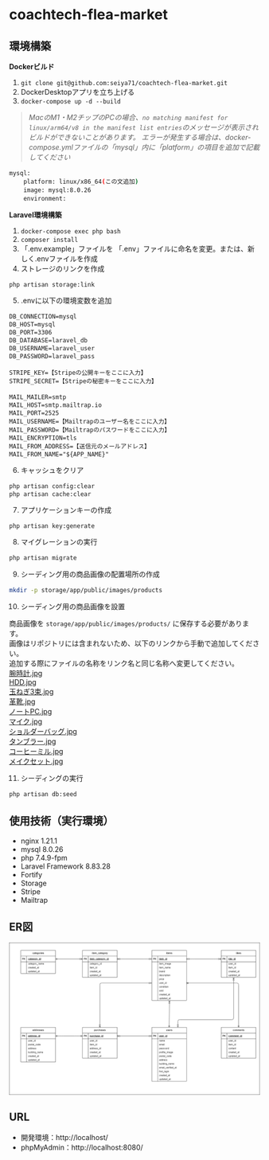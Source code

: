 # coachtech-flea-market
## 環境構築
**Dockerビルド**
1. `git clone git@github.com:seiya71/coachtech-flea-market.git`
2. DockerDesktopアプリを立ち上げる
3. `docker-compose up -d --build`
> *MacのM1・M2チップのPCの場合、`no matching manifest for linux/arm64/v8 in the manifest list entries`のメッセージが表示されビルドができないことがあります。
エラーが発生する場合は、docker-compose.ymlファイルの「mysql」内に「platform」の項目を追加で記載してください*
``` bash
mysql:
    platform: linux/x86_64(この文追加)
    image: mysql:8.0.26
    environment:
```

**Laravel環境構築**
1. `docker-compose exec php bash`
2. `composer install`
3. 「.env.example」ファイルを 「.env」ファイルに命名を変更。または、新しく.envファイルを作成
4. ストレージのリンクを作成
```
php artisan storage:link
```
5. .envに以下の環境変数を追加
``` text
DB_CONNECTION=mysql
DB_HOST=mysql
DB_PORT=3306
DB_DATABASE=laravel_db
DB_USERNAME=laravel_user
DB_PASSWORD=laravel_pass

STRIPE_KEY=【Stripeの公開キーをここに入力】
STRIPE_SECRET=【Stripeの秘密キーをここに入力】

MAIL_MAILER=smtp
MAIL_HOST=smtp.mailtrap.io
MAIL_PORT=2525
MAIL_USERNAME=【Mailtrapのユーザー名をここに入力】
MAIL_PASSWORD=【Mailtrapのパスワードをここに入力】
MAIL_ENCRYPTION=tls
MAIL_FROM_ADDRESS=【送信元のメールアドレス】
MAIL_FROM_NAME="${APP_NAME}"
```

6. キャッシュをクリア
```
php artisan config:clear
php artisan cache:clear
```
7. アプリケーションキーの作成
``` bash
php artisan key:generate
```

8. マイグレーションの実行
``` bash
php artisan migrate
```
9. シーディング用の商品画像の配置場所の作成
``` bash
mkdir -p storage/app/public/images/products
```
10. シーディング用の商品画像を設置

商品画像を `storage/app/public/images/products/` に保存する必要があります。  
画像はリポジトリには含まれないため、以下のリンクから手動で追加してください。  
追加する際にファイルの名称をリンク名と同じ名称へ変更してください。  
[腕時計.jpg](https://coachtech-matter.s3.ap-northeast-1.amazonaws.com/image/Armani+Mens+Clock.jpg)  
[HDD.jpg](https://coachtech-matter.s3.ap-northeast-1.amazonaws.com/image/HDD+Hard+Disk.jpg)  
[玉ねぎ3束.jpg](https://coachtech-matter.s3.ap-northeast-1.amazonaws.com/image/iLoveIMG+d.jpg)  
[革靴.jpg](https://coachtech-matter.s3.ap-northeast-1.amazonaws.com/image/Leather+Shoes+Product+Photo.jpg)  
[ノートPC.jpg](https://coachtech-matter.s3.ap-northeast-1.amazonaws.com/image/Living+Room+Laptop.jpg)  
[マイク.jpg](https://coachtech-matter.s3.ap-northeast-1.amazonaws.com/image/Music+Mic+4632231.jpg)  
[ショルダーバッグ.jpg](https://coachtech-matter.s3.ap-northeast-1.amazonaws.com/image/Purse+fashion+pocket.jpg)  
[タンブラー.jpg](https://coachtech-matter.s3.ap-northeast-1.amazonaws.com/image/Tumbler+souvenir.jpg)  
[コーヒーミル.jpg](https://coachtech-matter.s3.ap-northeast-1.amazonaws.com/image/Waitress+with+Coffee+Grinder.jpg)  
[メイクセット.jpg](https://coachtech-matter.s3.ap-northeast-1.amazonaws.com/image/%E5%A4%96%E5%87%BA%E3%83%A1%E3%82%A4%E3%82%AF%E3%82%A2%E3%83%83%E3%83%95%E3%82%9A%E3%82%BB%E3%83%83%E3%83%88.jpg)  

11. シーディングの実行
``` bash
php artisan db:seed
```
## 使用技術（実行環境）
* nginx 1.21.1
* mysql 8.0.26
* php 7.4.9-fpm
* Laravel Framework 8.83.28
* Fortify
* Storage
* Stripe
* Mailtrap
## ER図
![/ER](/ER.drawio.png)
## URL
- 開発環境：http://localhost/
- phpMyAdmin：http://localhost:8080/